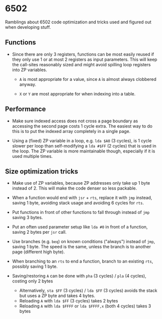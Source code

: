 # 6502

Ramblings about 6502 code optimization and tricks used and figured out when developing stuff.


## Functions

* Since there are only 3 registers, functions can be most easily reused if they only use 1 or at most 2 registers as input parameters. This will keep the call-sites reasonably sized and might avoid spilling loop registers into ZP variables.

    * `A` is most appropriate for a value, since `A` is almost always clobbered anyway.

    * `X` or `Y` are most appropriate for when indexing into a table.


## Performance

* Make sure indexed access does not cross a page boundary as accessing the second page costs 1
cycle extra. The easiest way to do this is to put the indexed array completely in a single page.

* Using a (fixed) ZP variable in a loop, e.g. `lda $A0` (3 cycles), is 1 cycle slower per loop than self-modifying a `lda #$FF` (2 cycles) that is used in the loop. The ZP variable is more maintainable though, especially if it is used multiple times.


## Size optimization tricks

* Make use of ZP variables, because ZP addresses only take up 1 byte instead of 2. This will make the code denser so less packable.

* When a function would end with `jsr` + `rts`, replace it with `jmp` instead, saving 1 byte, avoiding stack usage and avoiding 6 cycles for `rts`.

* Put functions in front of other functions to fall through instead of `jmp` saving 3 bytes.

* Put an often used parameter setup like `lda #0` in front of a function, saving 2 bytes per `jsr` call.

* Use branches (e.g. `beq`) on known conditions ("always") instead of `jmp`, saving 1 byte. The speed is the same, unless the branch is to another page (different high byte).

* When branching to an `rts` to end a function, branch to an existing `rts`, possibly saving 1 byte.

* Saving/restoring `A` can be done with `pha` (3 cycles) / `pla` (4 cycles), costing only 2 bytes
    * Alternatively, `sta $FF` (3 cycles) / `lda $FF` (3 cycles) avoids the stack but uses a ZP byte and takes 4 bytes.
    * Reloading `A` with `lda $FF` (3 cycles) takes 2 bytes
    * Reloading `A` with `lda $FFFF` or `lda $FFFF,x` (both 4 cycles) takes 3 bytes
